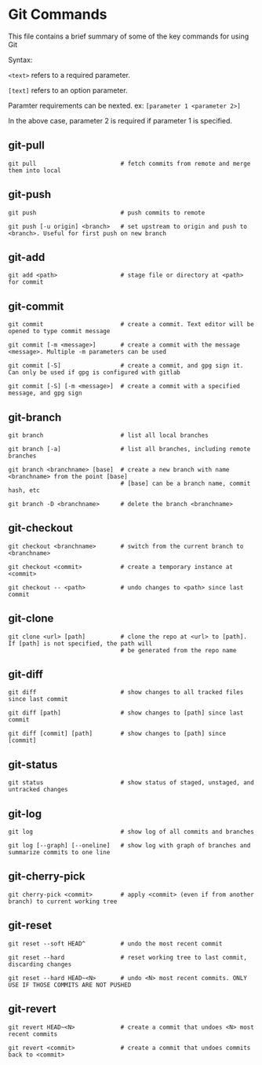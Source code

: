 # Git Commands

This file contains a brief summary of some of the key commands for using Git

Syntax:

`<text>` refers to a required parameter.

`[text]` refers to an option parameter.

Paramter requirements can be nexted. ex: `[parameter 1 <parameter 2>]`

In the above case, parameter 2 is required if parameter 1 is specified.

## git-pull

```
git pull						# fetch commits from remote and merge them into local
```

## git-push

```
git push						# push commits to remote

git push [-u origin] <branch>	# set upstream to origin and push to <branch>. Useful for first push on new branch
```

## git-add

```
git add	<path>					# stage file or directory at <path> for commit
```

## git-commit

```
git commit						# create a commit. Text editor will be opened to type commit message

git commit [-m <message>]		# create a commit with the message <message>. Multiple -m parameters can be used

git commit [-S]					# create a commit, and gpg sign it. Can only be used if gpg is configured with gitlab

git commit [-S] [-m <message>]	# create a commit with a specified message, and gpg sign
```

## git-branch

```
git branch						# list all local branches

git branch [-a]					# list all branches, including remote branches

git branch <branchname> [base]	# create a new branch with name <branchname> from the point [base]
								# [base] can be a branch name, commit hash, etc

git branch -D <branchname>		# delete the branch <branchname>
```

## git-checkout

```
git checkout <branchname>		# switch from the current branch to <branchname>

git checkout <commit>			# create a temporary instance at <commit>

git checkout -- <path>			# undo changes to <path> since last commit
```

## git-clone

```
git clone <url> [path]			# clone the repo at <url> to [path]. If [path] is not specified, the path will
								# be generated from the repo name
```

## git-diff

```
git diff						# show changes to all tracked files since last commit

git diff [path]					# show changes to [path] since last commit

git diff [commit] [path]		# show changes to [path] since [commit]
```

## git-status

```
git status						# show status of staged, unstaged, and untracked changes
```

## git-log

```
git log							# show log of all commits and branches

git log [--graph] [--oneline]	# show log with graph of branches and summarize commits to one line
```

## git-cherry-pick

```
git cherry-pick <commit>		# apply <commit> (even if from another branch) to current working tree
```

## git-reset

```
git reset --soft HEAD^			# undo the most recent commit

git reset --hard				# reset working tree to last commit, discarding changes

git reset --hard HEAD~<N>		# undo <N> most recent commits. ONLY USE IF THOSE COMMITS ARE NOT PUSHED
```

## git-revert

```
git revert HEAD~<N>				# create a commit that undoes <N> most recent commits

git revert <commit>				# create a commit that undoes commits back to <commit>
```

